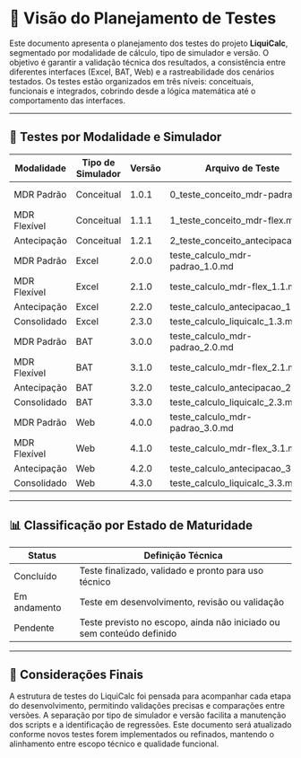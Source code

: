 # 📌 Visão do Planejamento de Testes

Este documento apresenta o planejamento dos testes do projeto **LiquiCalc**, segmentado por modalidade de cálculo, tipo de simulador e versão. O objetivo é garantir a validação técnica dos resultados, a consistência entre diferentes interfaces (Excel, BAT, Web) e a rastreabilidade dos cenários testados. Os testes estão organizados em três níveis: conceituais, funcionais e integrados, cobrindo desde a lógica matemática até o comportamento das interfaces.

---

## 🧪 Testes por Modalidade e Simulador

| Modalidade             | Tipo de Simulador | Versão | Arquivo de Teste                              | Status        |
|------------------------|-------------------|--------|-----------------------------------------------|---------------|
| MDR Padrão             | Conceitual        | 1.0.1      | 0_teste_conceito_mdr-padrao.md                | Em andamento  |
| MDR Flexível           | Conceitual        | 1.1.1      | 1_teste_conceito_mdr-flex.md                  | Pendente      |
| Antecipação            | Conceitual        | 1.2.1      | 2_teste_conceito_antecipacao.md               | Pendente      |
| MDR Padrão             | Excel             | 2.0.0      | teste_calculo_mdr-padrao_1.0.md               | Pendente      |
| MDR Flexível           | Excel             | 2.1.0      | teste_calculo_mdr-flex_1.1.md                 | Pendente      |
| Antecipação            | Excel             | 2.2.0      | teste_calculo_antecipacao_1.2.md              | Pendente      |
| Consolidado            | Excel             | 2.3.0      | teste_calculo_liquicalc_1.3.md                | Pendente      |
| MDR Padrão             | BAT               | 3.0.0      | teste_calculo_mdr-padrao_2.0.md               | Pendente      |
| MDR Flexível           | BAT               | 3.1.0      | teste_calculo_mdr-flex_2.1.md                 | Pendente      |
| Antecipação            | BAT               | 3.2.0      | teste_calculo_antecipacao_2.2.md              | Pendente      |
| Consolidado            | BAT               | 3.3.0      | teste_calculo_liquicalc_2.3.md                | Pendente      |
| MDR Padrão             | Web               | 4.0.0      | teste_calculo_mdr-padrao_3.0.md               | Pendente      |
| MDR Flexível           | Web               | 4.1.0      | teste_calculo_mdr-flex_3.1.md                 | Pendente      |
| Antecipação            | Web               | 4.2.0      | teste_calculo_antecipacao_3.2.md              | Pendente      |
| Consolidado            | Web               | 4.3.0      | teste_calculo_liquicalc_3.3.md                | Pendente      |

---

## 📊 Classificação por Estado de Maturidade

| Status        | Definição Técnica                                                                 |
|---------------|-----------------------------------------------------------------------------------|
| Concluído     | Teste finalizado, validado e pronto para uso técnico                              |
| Em andamento  | Teste em desenvolvimento, revisão ou validação                                    |
| Pendente      | Teste previsto no escopo, ainda não iniciado ou sem conteúdo definido             |

---

## 📎 Considerações Finais

A estrutura de testes do LiquiCalc foi pensada para acompanhar cada etapa do desenvolvimento, permitindo validações precisas e comparações entre versões. A separação por tipo de simulador e versão facilita a manutenção dos scripts e a identificação de regressões. Este documento será atualizado conforme novos testes forem implementados ou refinados, mantendo o alinhamento entre escopo técnico e qualidade funcional.
